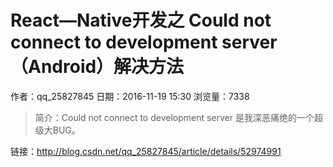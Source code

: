 # React—Native开发之 Could not connect to development server（Android）解决方法
作者：qq_25827845
日期：2016-11-19 15:30
浏览量：7338
> 简介：Could not connect to development server 是我深恶痛绝的一个超级大BUG。

 链接：http://blog.csdn.net/qq_25827845/article/details/52974991
